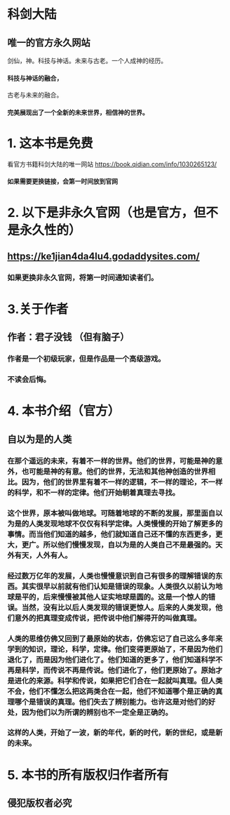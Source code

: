 # 科剑大陆
## 唯一的官方永久网站
剑仙，神。科技与神话。未来与古老。一个人成神的经历。
#### 科技与神话的融合，
古老与未来的融合。
#### 完美展现出了一个全新的未来世界，相信神的世界。

# 1. 这本书是免费
看官方书籍科剑大陆的唯一网站 https://book.qidian.com/info/1030265123/
#### 如果需要更换链接，会第一时间放到官网
# 2. 以下是非永久官网（也是官方，但不是永久性的）
## https://ke1jian4da4lu4.godaddysites.com/
### 如果更换非永久官网，将第一时间通知读者们。
# 3.关于作者
## 作者：君子没钱 （但有脑子）
### 作者是一个初级玩家，但是作品是一个高级游戏。
### 不读会后悔。
# 4. 本书介绍（官方）
## 自以为是的人类
###  在那个遥远的未来，有着不一样的世界。他们的世界，可能是神的意外，也可能是神的有意。他们的世界，无法和其他神创造的世界相比。因为，他们的世界里有着不一样的逻辑，不一样的理论，不一样的科学，和不一样的定律。他们开始朝着真理去寻找。
###  这个世界，原本被叫做地球。可随着地球的不断的发展，那里面自以为是的人类发现地球不仅仅有科学定律。人类慢慢的开始了解更多的事情。而当他们知道的越多，他们就知道自己还不懂的东西更多，更大，更广。所以他们慢慢发现，自以为是的人类自己不是最强的。天外有天，人外有人。
###  经过数万亿年的发展，人类也慢慢意识到自己有很多的理解错误的东西。其实很早以前就有他们认知是错误的现象。人类很久以前认为地球是平的，后来慢慢被其他人证实地球是圆的。这是一个惊人的错误。当然，没有比以后人类发现的错误更惊人。后来的人类发现，他们意外的把真理变成传说，把传说中他们解得开的叫做真理。
###  人类的思维仿佛又回到了最原始的状态，仿佛忘记了自己这么多年来学到的知识，理论，科学，定律。他们变得更原始了，不是因为他们退化了，而是因为他们进化了。他们知道的更多了，他们知道科学不再是科学，而传说不再是传说。他们进化了，他们更原始了。原始才是进化的来源。科学和传说，如果把它们合在一起就叫真理。但人类不会，他们不懂怎么把这两类合在一起，他们不知道哪个是正确的真理哪个是错误的真理。他们失去了辨别能力。也许这是对他们的好处，因为他们以为所谓的辨别也不一定全是正确的。
###  这样的人类，开始了一波，新的年代，新的时代，新的世纪，或是新的未来。
# 5. 本书的所有版权归作者所有
## 侵犯版权者必究
